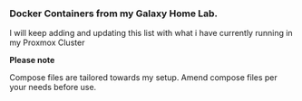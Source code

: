 ### Docker Containers from my Galaxy Home Lab.

I will keep adding and updating this list with what i have currently running in my Proxmox Cluster

**Please note**

Compose files are tailored towards my setup.
Amend compose files per your needs before use. 
